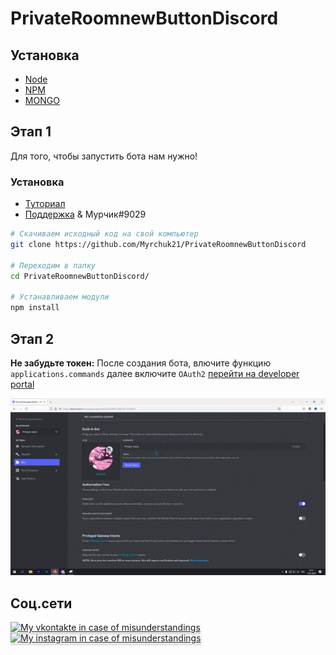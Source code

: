 # PrivateRoomnewButtonDiscord

## Установка

- [Node](https://nodejs.org/en/)
- [NPM](https://www.npmjs.com/)
- [MONGO](https://account.mongodb.com/account/login)

## Этап 1

Для того, чтобы запустить бота нам нужно!

### Установка

- [Туториал](https://youtu.be/1IfuyBbY9PE)
- [Поддержка](https://discord.gg/YJXwRqrbMV) & Мурчик#9029

```bash
# Скачиваем исходный код на свой компьютер
git clone https://github.com/Myrchuk21/PrivateRoomnewButtonDiscord

# Переходим в папку
cd PrivateRoomnewButtonDiscord/

# Устанавливаем модули
npm install
```

## Этап 2

**Не забудьте токен:** После создания бота, влючите функцию `applications.commands` далее включите `OAuth2` [перейти на developer portal](https://discord.com/developers/applications/)

<img src="./img/prv.gif">


## Соц.сети
<a href="https://vk.com/myrchuk21" target="_blank"><img src="https://cdn-icons-png.flaticon.com/512/2111/2111712.png" alt="My vkontakte in case of misunderstandings" style="height: 41px !important;width: 40px !important;box-shadow: 0px 3px 2px 0px rgba(190, 190, 190, 0.5) !important;-webkit-box-shadow: 0px 3px 2px 0px rgba(190, 190, 190, 0.5) !important;" >
</a><a href="https://vk.com/myrchuk21" target="_blank"><img src="https://cdn-icons-png.flaticon.com/512/5949/5949033.png" alt="My instagram  in case of misunderstandings" style="height: 36px !important;width: 30px !important;box-shadow: 0px 3px 2px 0px rgba(190, 190, 190, 0.5) !important;-webkit-box-shadow: 0px 3px 2px 0px rgba(190, 190, 190, 0.5) !important;" ></a>
